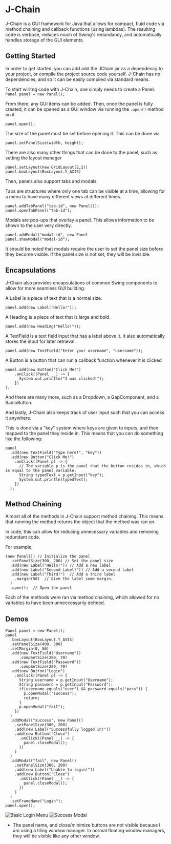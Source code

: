 # J-Chain

J-Chain is a GUI framework for Java that allows for compact, fluid code via method chaining and callback functions (using lambdas).
The resulting code is verbose, reduces much of Swing's redundancy, and automatically handles storage of the GUI elements.

## Getting Started
In order to get started, you can add add the JChain.jar as a dependency to your project, or compile the project source code yourself. J-Chain has no dependencies, and so it can be easily compiled via standard means. 


To start wiritng code with J-Chain, one simply needs to create a Panel.
```Panel panel = new Panel();```

From there, any GUI items can be added. Then, once the panel is fully created, it can be opened as a GUI window via running the `.open()` method on it.

```panel.open();```

The size of the panel must be set before opening it. This can be done via

```panel.setPanelSize(width, height);```

There are also many other things that can be done to the panel, such as setting the layout manager

```
panel.setLayout(new GridLayout(2,2))
panel.boxLayout(BoxLayout.Y_AXIS)
```

Then, panels also support tabs and modals.

Tabs are structures where only one tab can be visible at a time, allowing for a menu to have many different views at different times.

```
panel.addTabPanel("tab-id", new Panel());
panel.openTabPanel("tab-id");
```

Modals are pop-ups that overlay a panel. This allows information to be shown to the user very directly.

```
panel.addModal("modal-id", new Panel
panel.showModal("modal-id");
```

It should be noted that modals require the user to set the panel size before they become visible. If the panel size is not set, they will be invisible.

## Encapsulations
J-Chain also provides encapsulations of common Swing components to allow for more seamless GUI building.

A Label is a piece of text that is a normal size.

```panel.add(new Label("Hello!"));```

A Heading is a piece of text that is large and bold.

```panel.add(new Heading("Hello!"));```

A TextField is a text field input that has a label above it. It also automatically stores the input for later retrieval.

```panel.add(new TextField("Enter your username", "username"));```

A Button is a button that can run a callback function whenever it is clicked

```
panel.add(new Button("Click Me!")
    .onClick((Panel __) -> {
      System.out.println("I was clicked!");
    })
);
```

And there are many more, such as a Dropdown, a GapComponent, and a RadioButton.


And lastly, J-Chain also keeps track of user input such that you can access it anywhere.

This is done via a "key" system where keys are given to inputs, and then mapped to the panel they reside in.
This means that you can do something like the following:

```
panel
  .add(new TextField("Type here!", "key"))
  .add(new Button("Click Me!")
    .onClick((Panel p) -> {
      // The variable p is the panel that the button resides in, which is equal to the panel variable.
      String typedText = p.getInput("key");
      System.out.println(typedText);
    })
  );
```

## Method Chaining

Almost all of the methods in J-Chain support method chaining. This means that running the method returns the object that the method was ran on.

In code, this can allow for reducing unnecessary variables and removing redundant code.

For example,

```
(new Panel()) // Initialize the panel
  .setPanelSize(300, 200) // Set the panel size
  .add(new Label("Hello!")) // Add a new label
  .add(new Label("Second Label!")) // Add a second label
  .add(new Label("Third!")  // Add a third label
    .margin(50)  // Give the label some margin.
  )
  .open();  // Open the panel
```

Each of the methods were ran via method chaining, which allowed for no variables to have been unneccessarily defined.

## Demos

```
Panel panel = new Panel();
panel
  .boxLayout(BoxLayout.Y_AXIS)
  .setPanelSize(400, 300)
  .setMargin(0, 50)
  .add(new TextField("Username"))
      .compSetSize(280, 70)
  .add(new TextField("Password"))
      .compSetSize(280, 70)
  .add(new Button("Login")
    .onClick((Panel p) -> {
      String username = p.getInput("Username");
      String password = p.getInput("Password");
      if(username.equals("user") && password.equals("pass")) {
        p.openModal("success");
        return;
      }
      p.openModal("fail");
    })
  )
  .addModal("success", new Panel()
    .setPanelSize(300, 200)
    .add(new Label("Successfully logged in!"))
    .add(new Button("Close")
      .onClick((Panel __) -> {
        panel.closeModal();
      })
    )
  )
  .addModal("fail", new Panel()
    .setPanelSize(300, 200)
    .add(new Label("Unable to login!"))
    .add(new Button("Close")
      .onClick((Panel __) -> {
        panel.closeModal();
      })
    )
  )
  .setFrameName("Login");
panel.open();
```
![Basic Login Menu](https://github.com/IsaacFleetwood/J-Chain/blob/main/screenshots/login-demo.png?raw=true)
![Success Modal](https://github.com/IsaacFleetwood/J-Chain/blob/main/screenshots/login-demo-modal.png?raw=true)
* The panel name, and close/minimize buttons are not visible because I am using a tiling window manager. In normal floating window managers, they will be visible like any other window.

